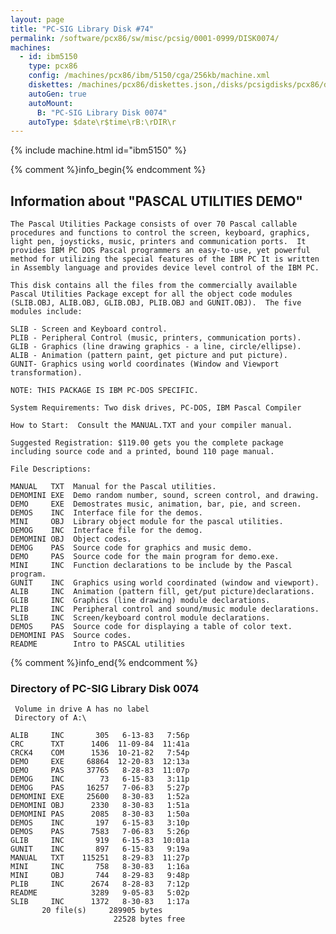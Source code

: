 ```yaml
---
layout: page
title: "PC-SIG Library Disk #74"
permalink: /software/pcx86/sw/misc/pcsig/0001-0999/DISK0074/
machines:
  - id: ibm5150
    type: pcx86
    config: /machines/pcx86/ibm/5150/cga/256kb/machine.xml
    diskettes: /machines/pcx86/diskettes.json,/disks/pcsigdisks/pcx86/diskettes.json
    autoGen: true
    autoMount:
      B: "PC-SIG Library Disk 0074"
    autoType: $date\r$time\rB:\rDIR\r
---
```


{% include machine.html id="ibm5150" %}

{% comment %}info_begin{% endcomment %}

## Information about "PASCAL UTILITIES DEMO"

    The Pascal Utilities Package consists of over 70 Pascal callable
    procedures and functions to control the screen, keyboard, graphics,
    light pen, joysticks, music, printers and communication ports.  It
    provides IBM PC DOS Pascal programmers an easy-to-use, yet powerful
    method for utilizing the special features of the IBM PC It is written
    in Assembly language and provides device level control of the IBM PC.
    
    This disk contains all the files from the commercially available
    Pascal Utilities Package except for all the object code modules
    (SLIB.OBJ, ALIB.OBJ, GLIB.OBJ, PLIB.OBJ and GUNIT.OBJ).  The five
    modules include:
    
    SLIB - Screen and Keyboard control.
    PLIB - Peripheral Control (music, printers, communication ports).
    GLIB - Graphics (line drawing graphics - a line, circle/ellipse).
    ALIB - Animation (pattern paint, get picture and put picture).
    GUNIT- Graphics using world coordinates (Window and Viewport
    transformation).
    
    NOTE: THIS PACKAGE IS IBM PC-DOS SPECIFIC.
    
    System Requirements: Two disk drives, PC-DOS, IBM Pascal Compiler
    
    How to Start:  Consult the MANUAL.TXT and your compiler manual.
    
    Suggested Registration: $119.00 gets you the complete package
    including source code and a printed, bound 110 page manual.
    
    File Descriptions:
    
    MANUAL   TXT  Manual for the Pascal utilities.
    DEMOMINI EXE  Demo random number, sound, screen control, and drawing.
    DEMO     EXE  Demostrates music, animation, bar, pie, and screen.
    DEMOS    INC  Interface file for the demos.
    MINI     OBJ  Library object module for the pascal utilities.
    DEMOG    INC  Interface file for the demog.
    DEMOMINI OBJ  Object codes.
    DEMOG    PAS  Source code for graphics and music demo.
    DEMO     PAS  Source code for the main program for demo.exe.
    MINI     INC  Function declarations to be include by the Pascal program.
    GUNIT    INC  Graphics using world coordinated (window and viewport).
    ALIB     INC  Animation (pattern fill, get/put picture)declarations.
    GLIB     INC  Graphics (line drawing) module declarations.
    PLIB     INC  Peripheral control and sound/music module declarations.
    SLIB     INC  Screen/keyboard control module declarations.
    DEMOS    PAS  Source code for displaying a table of color text.
    DEMOMINI PAS  Source codes.
    README        Intro to PASCAL utilities
{% comment %}info_end{% endcomment %}


### Directory of PC-SIG Library Disk 0074

     Volume in drive A has no label
     Directory of A:\

    ALIB     INC       305   6-13-83   7:56p
    CRC      TXT      1406  11-09-84  11:41a
    CRCK4    COM      1536  10-21-82   7:54p
    DEMO     EXE     68864  12-20-83  12:13a
    DEMO     PAS     37765   8-28-83  11:07p
    DEMOG    INC        73   6-15-83   3:11p
    DEMOG    PAS     16257   7-06-83   5:27p
    DEMOMINI EXE     25600   8-30-83   1:52a
    DEMOMINI OBJ      2330   8-30-83   1:51a
    DEMOMINI PAS      2085   8-30-83   1:50a
    DEMOS    INC       197   6-15-83   3:10p
    DEMOS    PAS      7583   7-06-83   5:26p
    GLIB     INC       919   6-15-83  10:01a
    GUNIT    INC       897   6-15-83   9:19a
    MANUAL   TXT    115251   8-29-83  11:27p
    MINI     INC       758   8-30-83   1:16a
    MINI     OBJ       744   8-29-83   9:48p
    PLIB     INC      2674   8-28-83   7:12p
    README            3289   9-05-83   5:02p
    SLIB     INC      1372   8-30-83   1:17a
           20 file(s)     289905 bytes
                           22528 bytes free
